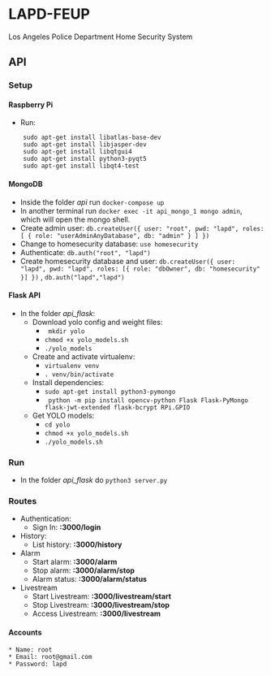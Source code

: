 # LAPD-FEUP
Los Angeles Police Department Home Security System


## API

### Setup

#### Raspberry Pi
* Run: 
```
    sudo apt-get install libatlas-base-dev
    sudo apt-get install libjasper-dev
    sudo apt-get install libqtgui4
    sudo apt-get install python3-pyqt5
    sudo apt-get install libqt4-test
```

#### MongoDB
* Inside the folder *api* run ``` docker-compose up ```
* In another terminal run ``` docker exec -it api_mongo_1 mongo admin ```, which will open the mongo shell.
* Create admin user: ``` db.createUser({ user: "root", pwd: "lapd", roles: [ { role: "userAdminAnyDatabase", db: "admin" } ] }) ```
* Change to homesecurity database: ``` use homesecurity ``` 
* Authenticate: ``` db.auth("root", "lapd") ```
* Create homesecurity database and user: ``` db.createUser({ user: "lapd", pwd: "lapd", roles: [{ role: "dbOwner", db: "homesecurity" }] }) ``` , ``` db.auth("lapd","lapd") ``` 

#### Flask API
* In the folder *api_flask*:
    * Download yolo config and weight files:
        * ``` mkdir yolo```
        * ``` chmod +x yolo_models.sh ```
        * ``` ./yolo_models ```
    * Create and activate virtualenv:
        * ``` virtualenv venv ```
        * ``` . venv/bin/activate ```
    * Install dependencies:
        * ``` sudo apt-get install python3-pymongo ```
        * ``` python -m pip install opencv-python Flask Flask-PyMongo flask-jwt-extended flask-bcrypt RPi.GPIO```
    * Get YOLO models:
        * ``` cd yolo  ```
        * ``` chmod +x yolo_models.sh ```
        * ``` ./yolo_models.sh ```



### Run

* In the folder *api_flask* do ``` python3 server.py ```

### Routes

* Authentication: 
    * Sign In: **<IP>:3000/login**
* History:
    * List history: **<IP>:3000/history**
* Alarm 
    * Start alarm: **<IP>:3000/alarm**
    * Stop alarm: **<IP>:3000/alarm/stop**
    * Alarm status: **<IP>:3000/alarm/status**
* Livestream
    * Start Livestream: **<IP>:3000/livestream/start**
    * Stop Livestream: **<IP>:3000/livestream/stop**
    * Access Livestream: **<IP>:3000/livestream**


#### Accounts

    * Name: root
    * Email: root@gmail.com
    * Password: lapd

